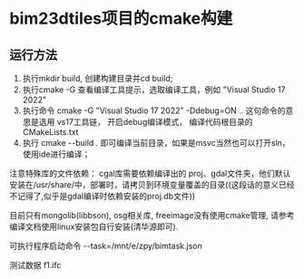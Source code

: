 # bim23dtiles项目的cmake构建

## 运行方法
1. 执行mkdir build, 创建构建目录并cd build;
2. 执行cmake -G 查看编译工具提示，选取编译工具，例如 "Visual Studio 17 2022"
3. 执行命令 cmake -G "Visual Studio 17 2022" -Ddebug=ON ..
    这句命令的意思是选用 vs17工具链， 开启debug编译模式， 编译代码根目录的CMakeLists.txt
4. 执行 cmake --build . 即可编译当前目录，如果是msvc当然也可以打开sln，使用ide进行编译；

注意特殊库的文件依赖：
cgal库需要依赖编译出的 proj、gdal文件夹，他们默认安装在/usr/share/中，部署时，请拷贝到环境变量覆盖的目录((这段话的意义已经不记得了,似乎是gdal编译时依赖安装的proj.db文件))

目前只有mongolib(libbson), osg相关库, freeimage没有使用cmake管理, 请参考编译文档使用linux安装包自行安装(清华源即可).

可执行程序启动命令
--task=/mnt/e/zpy/bimtask.json 

测试数据
f1.ifc
